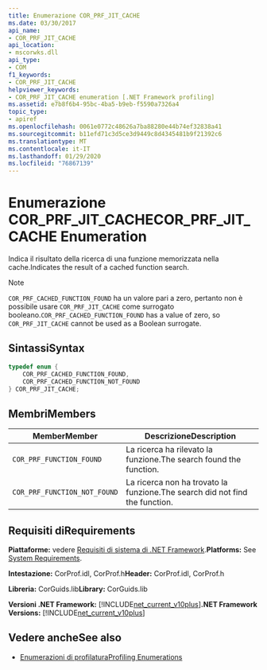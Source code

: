 ```yaml
---
title: Enumerazione COR_PRF_JIT_CACHE
ms.date: 03/30/2017
api_name:
- COR_PRF_JIT_CACHE
api_location:
- mscorwks.dll
api_type:
- COM
f1_keywords:
- COR_PRF_JIT_CACHE
helpviewer_keywords:
- COR_PRF_JIT_CACHE enumeration [.NET Framework profiling]
ms.assetid: e7b8f6b4-95bc-4ba5-b9eb-f5590a7326a4
topic_type:
- apiref
ms.openlocfilehash: 0061e0772c48626a7ba88280e44b74ef32838a41
ms.sourcegitcommit: b11efd71c3d5ce3d9449c8d4345481b9f21392c6
ms.translationtype: MT
ms.contentlocale: it-IT
ms.lasthandoff: 01/29/2020
ms.locfileid: "76867139"
---
```

# <a name="cor_prf_jit_cache-enumeration"></a><span data-ttu-id="f4ec3-102">Enumerazione COR_PRF_JIT_CACHE</span><span class="sxs-lookup"><span data-stu-id="f4ec3-102">COR_PRF_JIT_CACHE Enumeration</span></span>
<span data-ttu-id="f4ec3-103">Indica il risultato della ricerca di una funzione memorizzata nella cache.</span><span class="sxs-lookup"><span data-stu-id="f4ec3-103">Indicates the result of a cached function search.</span></span>  
  
> [!NOTE]
> <span data-ttu-id="f4ec3-104">`COR_PRF_CACHED_FUNCTION_FOUND` ha un valore pari a zero, pertanto non è possibile usare `COR_PRF_JIT_CACHE` come surrogato booleano.</span><span class="sxs-lookup"><span data-stu-id="f4ec3-104">`COR_PRF_CACHED_FUNCTION_FOUND` has a value of zero, so `COR_PRF_JIT_CACHE` cannot be used as a Boolean surrogate.</span></span>  
  
## <a name="syntax"></a><span data-ttu-id="f4ec3-105">Sintassi</span><span class="sxs-lookup"><span data-stu-id="f4ec3-105">Syntax</span></span>  
  
```cpp  
typedef enum {  
    COR_PRF_CACHED_FUNCTION_FOUND,  
    COR_PRF_CACHED_FUNCTION_NOT_FOUND  
} COR_PRF_JIT_CACHE;  
```  
  
## <a name="members"></a><span data-ttu-id="f4ec3-106">Membri</span><span class="sxs-lookup"><span data-stu-id="f4ec3-106">Members</span></span>  
  
|<span data-ttu-id="f4ec3-107">Member</span><span class="sxs-lookup"><span data-stu-id="f4ec3-107">Member</span></span>|<span data-ttu-id="f4ec3-108">Descrizione</span><span class="sxs-lookup"><span data-stu-id="f4ec3-108">Description</span></span>|  
|------------|-----------------|  
|`COR_PRF_FUNCTION_FOUND`|<span data-ttu-id="f4ec3-109">La ricerca ha rilevato la funzione.</span><span class="sxs-lookup"><span data-stu-id="f4ec3-109">The search found the function.</span></span>|  
|`COR_PRF_FUNCTION_NOT_FOUND`|<span data-ttu-id="f4ec3-110">La ricerca non ha trovato la funzione.</span><span class="sxs-lookup"><span data-stu-id="f4ec3-110">The search did not find the function.</span></span>|  
  
## <a name="requirements"></a><span data-ttu-id="f4ec3-111">Requisiti di</span><span class="sxs-lookup"><span data-stu-id="f4ec3-111">Requirements</span></span>  
 <span data-ttu-id="f4ec3-112">**Piattaforme:** vedere [Requisiti di sistema di .NET Framework](../../../../docs/framework/get-started/system-requirements.md).</span><span class="sxs-lookup"><span data-stu-id="f4ec3-112">**Platforms:** See [System Requirements](../../../../docs/framework/get-started/system-requirements.md).</span></span>  
  
 <span data-ttu-id="f4ec3-113">**Intestazione:** CorProf.idl, CorProf.h</span><span class="sxs-lookup"><span data-stu-id="f4ec3-113">**Header:** CorProf.idl, CorProf.h</span></span>  
  
 <span data-ttu-id="f4ec3-114">**Libreria:** CorGuids.lib</span><span class="sxs-lookup"><span data-stu-id="f4ec3-114">**Library:** CorGuids.lib</span></span>  
  
 <span data-ttu-id="f4ec3-115">**Versioni .NET Framework:** [!INCLUDE[net_current_v10plus](../../../../includes/net-current-v10plus-md.md)]</span><span class="sxs-lookup"><span data-stu-id="f4ec3-115">**.NET Framework Versions:** [!INCLUDE[net_current_v10plus](../../../../includes/net-current-v10plus-md.md)]</span></span>  
  
## <a name="see-also"></a><span data-ttu-id="f4ec3-116">Vedere anche</span><span class="sxs-lookup"><span data-stu-id="f4ec3-116">See also</span></span>

- [<span data-ttu-id="f4ec3-117">Enumerazioni di profilatura</span><span class="sxs-lookup"><span data-stu-id="f4ec3-117">Profiling Enumerations</span></span>](profiling-enumerations.md)
